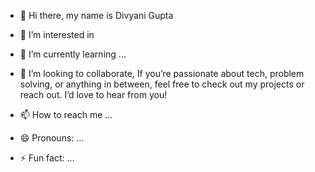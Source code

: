 - 👋 Hi there, my name is Divyani Gupta
- 👀 I’m interested in 
- 🌱 I’m currently learning ...
- 💞️ I’m looking to collaborate, If you’re passionate about tech, problem solving, or anything in between, feel free to check out my projects or reach out. I’d love to hear from you!


- 📫 How to reach me ...
- 😄 Pronouns: ...
- ⚡ Fun fact: ...

<!---
divyani06707/divyani06707 is a ✨ special ✨ repository because its `README.md` (this file) appears on your GitHub profile.
You can click the Preview link to take a look at your changes.
--->
